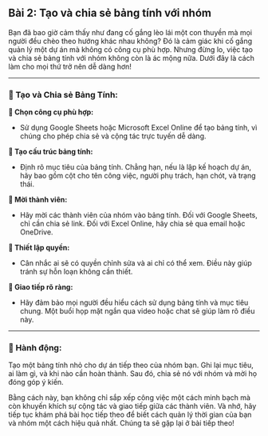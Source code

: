 ## Bài 2: Tạo và chia sẻ bảng tính với nhóm

Bạn đã bao giờ cảm thấy như đang cố gắng lèo lái một con thuyền mà mọi người đều chèo theo hướng khác nhau không? Đó là cảm giác khi cố gắng quản lý một dự án mà không có công cụ phù hợp. Nhưng đừng lo, việc tạo và chia sẻ bảng tính với nhóm không còn là ác mộng nữa. Dưới đây là cách làm cho mọi thứ trở nên dễ dàng hơn!

---

### 📌 Tạo và Chia sẻ Bảng Tính:

**🔹 Chọn công cụ phù hợp:**
- Sử dụng Google Sheets hoặc Microsoft Excel Online để tạo bảng tính, vì chúng cho phép chia sẻ và cộng tác trực tuyến dễ dàng.

**🔹 Tạo cấu trúc bảng tính:**
- Định rõ mục tiêu của bảng tính. Chẳng hạn, nếu là lập kế hoạch dự án, hãy bao gồm cột cho tên công việc, người phụ trách, hạn chót, và trạng thái.

**🔹 Mời thành viên:**
- Hãy mời các thành viên của nhóm vào bảng tính. Đối với Google Sheets, chỉ cần chia sẻ link. Đối với Excel Online, hãy chia sẻ qua email hoặc OneDrive.

**🔹 Thiết lập quyền:**
- Cân nhắc ai sẽ có quyền chỉnh sửa và ai chỉ có thể xem. Điều này giúp tránh sự hỗn loạn không cần thiết.

**🔹 Giao tiếp rõ ràng:**
- Hãy đảm bảo mọi người đều hiểu cách sử dụng bảng tính và mục tiêu chung. Một buổi họp mặt ngắn qua video hoặc chat sẽ giúp làm rõ điều này.

---

### 🚀 Hành động:

Tạo một bảng tính nhỏ cho dự án tiếp theo của nhóm bạn. Ghi lại mục tiêu, ai làm gì, và khi nào cần hoàn thành. Sau đó, chia sẻ nó với nhóm và mời họ đóng góp ý kiến.

Bằng cách này, bạn không chỉ sắp xếp công việc một cách minh bạch mà còn khuyến khích sự cộng tác và giao tiếp giữa các thành viên. Và nhớ, hãy tiếp tục khám phá bài học tiếp theo để biết cách quản lý thời gian của bạn và nhóm một cách hiệu quả nhất. Chúng ta sẽ gặp lại ở bài tiếp theo!